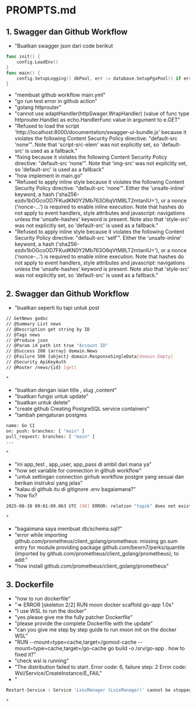 # PROMPTS.md

## 1. Swagger dan Github Workflow 
- "Buatkan swagger json dari code berikut
```go
func init() { 
    config.LoadEnv() 
} 
func main() { 
    config.SetupLogging() dbPool, err := database.SetupPgxPool() if err != nil { logging.LogError(context.Background(), err, "database_setup") os.Exit(1) 
}
```
- "membuat github workflow main.yml"
- "go run test error in github action"
- "golang httprouter"
- "cannot use adaptHandler(httpSwager.WrapHandler) (value of func type httprouter.Handle) as echo.HandlerFunc value in argument to e.GET"
- "Refused to load the script 'http://localhost:8000/documentation/swagger-ui-bundle.js' because it violates the following Content Security Policy directive: "default-src 'none'". Note that 'script-src-elem' was not explicitly set, so 'default-src' is used as a fallback."
- "fixing because it violates the following Content Security Policy directive: "default-src 'none'". Note that 'img-src' was not explicitly set, so 'default-src' is used as a fallback"
- "how implement in main.go"
- "Refused to apply inline style because it violates the following Content Security Policy directive: "default-src 'none'". Either the 'unsafe-inline' keyword, a hash ('sha256-ezdv1bOGcoOD7FKudKN0Y2Mb763O6qVtM8LT2mtanIU='), or a nonce ('nonce-...') is required to enable inline execution. Note that hashes do not apply to event handlers, style attributes and javascript: navigations unless the 'unsafe-hashes' keyword is present. Note also that 'style-src' was not explicitly set, so 'default-src' is used as a fallback."
- "Refused to apply inline style because it violates the following Content Security Policy directive: "default-src 'self'". Either the 'unsafe-inline' keyword, a hash ('sha256-ezdv1bOGcoOD7FKudKN0Y2Mb763O6qVtM8LT2mtanIU='), or a nonce ('nonce-...') is required to enable inline execution. Note that hashes do not apply to event handlers, style attributes and javascript: navigations unless the 'unsafe-hashes' keyword is present. Note also that 'style-src' was not explicitly set, so 'default-src' is used as a fallback."

## 2. Swagger dan Github Workflow 
- "buatkan seperti itu tapi untuk post
```bash
// GetNews godoc 
// @Summary List news 
// @Description get string by ID 
// @Tags news
// @Produce json 
// @Param id path int true "Account ID" 
// @Success 200 {array} domain.News 
// @Failure 500 {object} domain.ResponseSingleData[domain.Empty]
// @Security ApiKeyAuth 
// @Router /news/{id} [get]
```
"
- "buatkan dengan isian title , slug ,content"
- "buatkan fungsi untuk update"
- "buatkan untuk delete"
- "create github Creating PostgreSQL service containers"
- "tambah pengaturan postgres
```bash
name: Go CI 
on: push: branches: [ "main" ] 
pull_request: branches: [ "main" ]
...
```
"
- "ini app_test , app_user, app_pass di ambil dari mana ya"
- "how set variable for connection in github workflow"
- "untuk settingan connection girhub workflow postgre yang sesuai dan berikan instruksi yang jelas"
- "kalau di github itu di gitignore .env bagaiamana?"
- "how fix?
```bash
2025-08-30 09:01:09.063 UTC [98] ERROR: relation "topik" does not exist at character 16 2025-08-30 09:01:09.063 UTC [98] STATEMENT: INSERT INTO topik (name, slug, created_at, updated_at) VALUES ($1, $2, NOW(), NOW()) RETURNING id The database cluster will be initialized with locale "en_US.utf8". The default database encoding has accordingly been set to "UTF8". The default text search configuration will be set to "english".
```
"
- "bagaimana saya membuat db/schema.sql?"
- "error while importing github.com/prometheus/client_golang/prometheus: missing go.sum entry for module providing package github.com/beorn7/perks/quantile (imported by github.com/prometheus/client_golang/prometheus); to add:"
- "how install github.com/prometheus/client_golang/prometheus"

## 3. Dockerfile
- "how to run dockerfile"
- "=> ERROR [skeleton 2/2] RUN moon docker scaffold go-app 1.0s"
- "I use WSL to run the docker"
- "yes please give me the fully patcher Dockerfile"
- "please provide the complete Dockerfile with the update"
- "can you give me step by step guide to run moon init on the docker WSL"
- "RUN --mount=type=cache,target=/gomod-cache --mount=type=cache,target=/go-cache go build -o /srv/go-app . how to fixed it?"
- "check wsl is running"
- "The distribution failed to start. Error code: 6, failure step: 2
Error code: Wsl/Service/CreateInstance/E_FAIL"
- "
```bash
Restart-Service : Service 'LxssManager (LxssManager)' cannot be stopped due to the following error: Cannot open LxssManager service on computer '.'. At line:1 char:1 + Restart-Service LxssManager + ~~~~~~~~~~~~~~~~~~~~~~~~~~~ + CategoryInfo : CloseError: (System.ServiceProcess.ServiceController:ServiceController) [Restart-Service ], ServiceCommandException + FullyQualifiedErrorId : CouldNotStopService,Microsoft.PowerShell.Commands.RestartServiceCommand
```
"